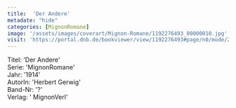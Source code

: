 ```yaml
---
title:  'Der Andere'
metadate: "hide"
categories: [MignonRomane]
image: '/assets/images/coverart/Mignon-Romane/1192276493_00000010.jpg'
visit: 'https://portal.dnb.de/bookviewer/view/1192276493#page/n0/mode/2up'
---
```

Titel: 'Der Andere' <br>
Serie: 'MignonRomane' <br>
Jahr: '1914' <br>
AutorIn: 'Herbert Gerwig' <br>
Band-Nr: '?' <br>
Verlag: ' MignonVerl'